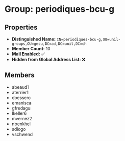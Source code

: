 # Group: periodiques-bcu-g

## Properties

- **Distinguished Name:** `CN=periodiques-bcu-g,OU=unil-groups,OU=gesu,DC=ad,DC=unil,DC=ch`
- **Member Count:** 10
- **Mail Enabled:** ✅
- **Hidden from Global Address List:** ❌

## Members

- abeaud1
- aterrier1
- cbessero
- emanisca
- gfredagu
- lkeller6
- mvernez2
- nbenkhel
- sdiogo
- vschwend
